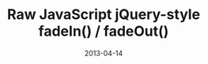 ---
date: 2013-04-14
external: 
  host: Todd Motto's blog
  url: http://toddmotto.com/raw-javascript-jquery-style-fadein-fadeout-functions-hugo-giraudel/
layout: none
preview: false
published: true
sassmeister: false
summary: false
title: "Raw JavaScript jQuery-style fadeIn() / fadeOut()"
---